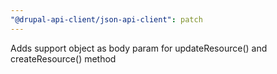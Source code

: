 ```yaml
---
"@drupal-api-client/json-api-client": patch
---
```


Adds support object as body param for updateResource() and createResource() method
